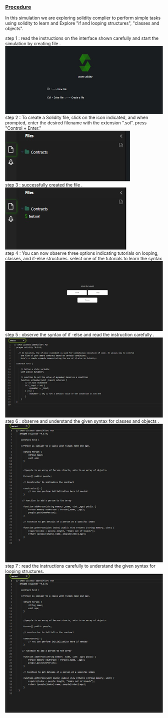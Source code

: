 <u><h3>Procedure</h3></u>
<p>In this simulation we are exploring solidity complier to perform simple tasks using solidity to learn and  Explore "if and looping structures",  "classes and objects".</p>
 step 1 : read the instructions on the interface shown carefully and  start the simulation by creating file .
<div><img src="images/learn.jpeg" alt=""></div>
step 2 :  To create a Solidity file, click on the icon indicated, and when prompted, enter the desired filename with the extension ".sol". press "Control + Enter."
<div><img src="images/files.jpeg" alt=""></div>
  step 3 : successfully created the file .
<div><img src="images/createfile.jpeg" alt=""></div>
 step 4 : You can now observe three options indicating tutorials on looping, classes, and if-else structures. select one of the tutorials to learn the syntax 
<div><img src="images/choice.jpeg" alt=""></div>
step 5 : observe the syntax of if -else  and read the instruction carefully .
<div><img src="images/if.jpeg" alt=""></div>
step 6 :  observe and understand the given syntax for classes and objects .
<div><img src="images/class.jpeg" alt=""></div>
step 7 : read the instructions carefully to understand the given syntax for looping structures.
<div><img src="images/class.jpeg" alt=""></div>